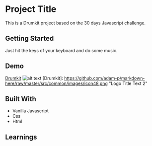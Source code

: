 # Project Title

This is a Drumkit project based on the 30 days Javascript challenge.

## Getting Started

Just hit the keys of your keyboard and do some music.

## Demo

[Drumkit](https://danielgarciaguillen.github.io/drumkit/)
![alt text](https://danielgarciaguillen.github.io/drumkit/ "Logo Title Text 1")
[Drumkit]: https://github.com/adam-p/markdown-here/raw/master/src/common/images/icon48.png "Logo Title Text 2"

## Built With

* Vanilla Javascript
* Css
* Html

## Learnings





